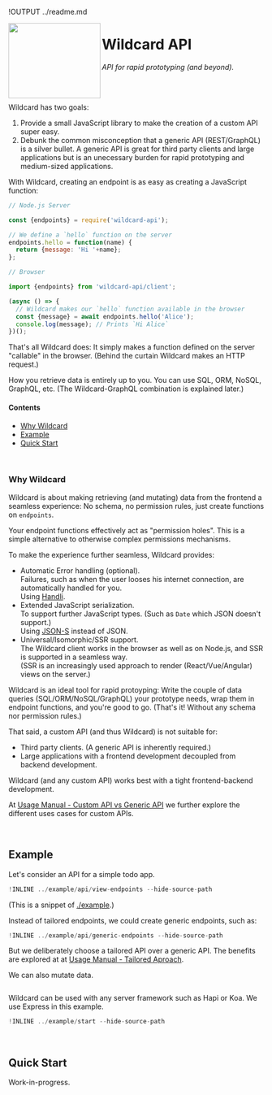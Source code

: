 !OUTPUT ../readme.md

[<img src="https://github.com/brillout/wildcard-api/raw/master/docs/images/logo.svg?sanitize=true" align="left" height="148" width="181">](https://github.com/brillout/wildcard-api)

# Wildcard API

*API for rapid prototyping (and beyond).*

<br/>
<br/>

Wildcard has two goals:
 1. Provide a small JavaScript library to make the creation of a custom API super easy.
 2. Debunk the common misconception that a generic API (REST/GraphQL) is a silver bullet.
    A generic API is great for third party clients and large applications
    but is an unecessary burden for rapid prototyping and medium-sized applications.

With Wildcard,
creating an endpoint is as easy as creating a JavaScript function:

~~~js
// Node.js Server

const {endpoints} = require('wildcard-api');

// We define a `hello` function on the server
endpoints.hello = function(name) {
  return {message: 'Hi '+name};
};
~~~

~~~js
// Browser

import {endpoints} from 'wildcard-api/client';

(async () => {
  // Wildcard makes our `hello` function available in the browser
  const {message} = await endpoints.hello('Alice');
  console.log(message); // Prints `Hi Alice`
})();
~~~

That's all Wildcard does:
It simply makes a function defined on the server "callable" in the browser.
(Behind the curtain Wildcard makes an HTTP request.)

How you retrieve data is entirely up to you.
You can use SQL, ORM, NoSQL, GraphQL, etc.
(The Wildcard-GraphQL combination is explained later.)

#### Contents

 - [Why Wildcard](#why-wildcard)
 - [Example](#example)
 - [Quick Start](#getting-started)


<br/>

### Why Wildcard

Wildcard is about making
retrieving (and mutating) data from the frontend a seamless experience:
No schema,
no permission rules,
just create functions on `endpoints`.

Your endpoint functions effectively act as "permission holes".
This is a simple alternative to otherwise complex permissions mechanisms.

To make the experience further seamless,
Wildcard provides:
 - Automatic Error handling (optional).
   <br/>
   Failures, such as when the user looses his internet connection, are automatically handled for you.
   <br/>
   Using [Handli](https://github.com/brillout/handli).
 - Extended JavaScript serialization.
   <br/>
   To support further JavaScript types.
   (Such as `Date` which JSON doesn't support.)
   <br/>
   Using [JSON-S](https://github.com/brillout/json-s) instead of JSON.
 - Universal/Isomorphic/SSR support.
   <br/>
   The Wildcard client works in the browser as well as on Node.js,
   and SSR is supported in a seamless way.
   <br/>
   (SSR is an increasingly used approach to render (React/Vue/Angular) views on the server.)

Wildcard is an ideal tool for rapid protoyping:
Write the couple of data queries (SQL/ORM/NoSQL/GraphQL) your prototype needs,
wrap them in endpoint functions,
and you're good to go.
(That's it! Without any schema nor permission rules.)

That said, a custom API (and thus Wildcard) is not suitable for:
 - Third party clients. (A generic API is inherently required.)
 - Large applications with a frontend development decoupled from backend development.

Wildcard (and any custom API) works best with a tight frontend-backend development.

At [Usage Manual - Custom API vs Generic API](/docs/usage-manual.md#custom-api-vs-generic-api)
we further explore the different uses cases for custom APIs.


<br/>

## Example

Let's consider an API for a simple todo app.

~~~js
!INLINE ../example/api/view-endpoints --hide-source-path
~~~

(This is a snippet of [./example](/example/).)

Instead of tailored endpoints, we could
create generic endpoints, such as:

~~~js
!INLINE ../example/api/generic-endpoints --hide-source-path
~~~

But we deliberately choose a tailored API over a generic API.
The benefits are explored at
at [Usage Manual - Tailored Aproach](/docs/usage-manual.md#tailored-approach).

We can also mutate data.

~~~js
~~~

Wildcard can be used with any server framework such as Hapi or Koa.
We use Express in this example.

~~~js
!INLINE ../example/start --hide-source-path
~~~

<br/>

## Quick Start

Work-in-progress.
